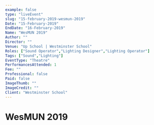 ```yaml
---
example: false
type: "liveEvent"
slug: "15-february-2019-wesmun-2019"
Date: "15-February-2019"
EndDate: "16-February-2019"
Name: "WesMUN 2019"
Author: ""
Director: ""
Venue: "Up School | Westminster School"
Roles: ["Sound Operator","Lighting Designer","Lighting Operator"]
Tags: ["Sound","Lighting"]
EventType: "Theatre"
PerformancesAttended: 1
Fee: ""
Professional: false
Paid: false
ImageThumb: ""
ImageCredit: ""
Client: "Westminster School"
---
```


# WesMUN 2019

